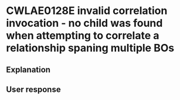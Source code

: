 # CWLAE0128E invalid correlation invocation - no child was found when attempting to correlate a relationship spaning multiple BOs

## Explanation

## User response